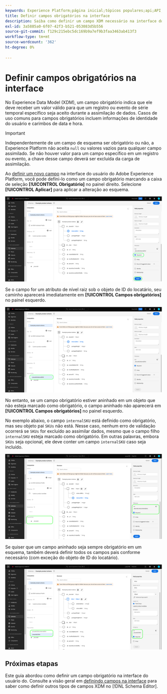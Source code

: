 ```yaml
---
keywords: Experience Platform;página inicial;tópicos populares;api;API;XDM;sistema XDM;modelo de dados de experiência;modelo de dados;ui;espaço de trabalho;obrigatório;campo;
title: Definir campos obrigatórios na interface
description: Saiba como definir um campo XDM necessário na interface do usuário do Experience Platform.
exl-id: 3a5885a0-6f07-42f3-b521-053083d5b556
source-git-commit: f129c215ebc5dc169b9a7ef9b3faa3463ab413f3
workflow-type: tm+mt
source-wordcount: '362'
ht-degree: 0%

---
```


# Definir campos obrigatórios na interface

No Experience Data Model (XDM), um campo obrigatório indica que ele deve receber um valor válido para que um registro ou evento de série temporal específico seja aceito durante a assimilação de dados. Casos de uso comuns para campos obrigatórios incluem informações de identidade do usuário e carimbos de data e hora.

>[!IMPORTANT]
>
>Independentemente de um campo de esquema ser obrigatório ou não, a Experience Platform não aceita `null` ou valores vazios para qualquer campo assimilado. Se não houver valor para um campo específico em um registro ou evento, a chave desse campo deverá ser excluída da carga de assimilação.

Ao [definir um novo campo](./overview.md#define) na interface do usuário do Adobe Experience Platform, você pode defini-lo como um campo obrigatório marcando a caixa de seleção **[!UICONTROL Obrigatório]** no painel direito. Selecione **[!UICONTROL Aplicar]** para aplicar a alteração ao esquema.

![Caixa de seleção necessária](../../images/ui/fields/required/root.png)

Se o campo for um atributo de nível raiz sob o objeto de ID do locatário, seu caminho aparecerá imediatamente em **[!UICONTROL Campos obrigatórios]** no painel esquerdo.

![Campo obrigatório de nível raiz](../../images/ui/fields/required/applied.png)

No entanto, se um campo obrigatório estiver aninhado em um objeto que não esteja marcado como obrigatório, o campo aninhado não aparecerá em **[!UICONTROL Campos obrigatórios]** no painel esquerdo.

No exemplo abaixo, o campo `internalSKU` está definido como obrigatório, mas seu objeto pai `SKUs` não está. Nesse caso, nenhum erro de validação ocorrerá se `SKUs` for excluído ao assimilar dados, mesmo que o campo filho `internalSKU` esteja marcado como obrigatório. Em outras palavras, embora `SKUs` seja opcional, ele deve conter um campo `internalSKU` caso seja incluído.

![Campo obrigatório aninhado](../../images/ui/fields/required/nested.png)

Se quiser que um campo aninhado seja sempre obrigatório em um esquema, também deverá definir todos os campos pais conforme necessário (com exceção do objeto de ID do locatário).

![Campos obrigatórios pai e filho](../../images/ui/fields/required/parent-and-child.png)

## Próximas etapas

Este guia abordou como definir um campo obrigatório na interface do usuário do. Consulte a visão geral em [definindo campos na interface](./overview.md#special) para saber como definir outros tipos de campos XDM no [!DNL Schema Editor].
